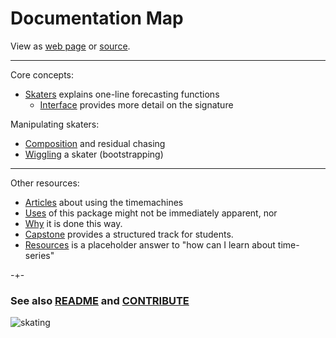 

# Documentation Map
View as [web page](https://microprediction.github.io/timemachines/) or [source](https://github.com/microprediction/timemachines/blob/main/docs/capstone.md).


----------------------------------------------
Core concepts:

- [Skaters](https://microprediction.github.io/timemachines/skaters.html) explains one-line forecasting functions
    - [Interface](https://microprediction.github.io/timemachines/interface.html) provides more detail on the signature

Manipulating skaters:
- [Composition](https://microprediction.github.io/timemachines/composition.html) and residual chasing
- [Wiggling](https://microprediction.github.io/timemachines/wiggling.html) a skater (bootstrapping)


-----------------------------------------------
Other resources:

- [Articles](https://microprediction.github.io/timemachines/articles.html) about using the timemachines
- [Uses](https://microprediction.github.io/timemachines/interface.html) of this package might not be immediately apparent, nor
- [Why](https://microprediction.github.io/timemachines/interface.html) it is done this way.
- [Capstone](https://microprediction.github.io/timemachines/capstone.html) provides a structured track for students. 
- [Resources](https://microprediction.github.io/timemachines/resources.html) is a placeholder answer to "how can I learn about time-series"


-+- 

### See also [README](https://github.com/microprediction/timemachines/blob/main/README.md) and [CONTRIBUTE](https://github.com/microprediction/timemachines/blob/main/CONTRIBUTE.md) 


![skating](https://i.imgur.com/elu5muO.png)
